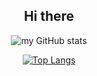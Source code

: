 <div align="center">
  <h2>
    Hi there
  </h2>
  <div>
    
![my GitHub stats](https://github-readme-stats.vercel.app/api?username=alivarastepour&count_private=true&show_icons=true&theme=highcontrast)
    
  </div>
  <div>

[![Top Langs](https://github-readme-stats.vercel.app/api/top-langs/?username=alivarastepour&count_private=true&langs_count=4&theme=highcontrast)](https://github.com/anuraghazra/github-readme-stats)
      
  </div>  
</div>

